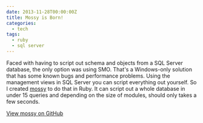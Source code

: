 ```yaml
---
date: 2013-11-28T00:00:00Z
title: Mossy is Born!
categories:
  - tech
tags:
  - ruby
  - sql server
---
```


Faced with having to script out schema and objects from a SQL Server database, the only option was using SMO. That's a Windows-only solution that has some known bugs and performance problems. Using the management views in SQL Server you can script everything out yourself. So I created [mossy](https://github.com/mroach/mossy) to do that in Ruby. It can script out a whole database in under 15 queries and depending on the size of modules, should only takes a few seconds.

[View mossy on GitHub](https://github.com/mroach/mossy)
